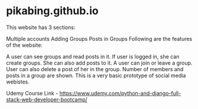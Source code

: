 # pikabing.github.io

This website has 3 sections:

Multiple accounts
Adding Groups
Posts in Groups
Following are the features of the website:

A user can see groups and read posts in it.
If user is logged in, she can create groups.
She can also add posts to it.
A user can join or leave a group.
User can also delete a post of her in the group.
Number of members and posts in a group are shown.
This is a very basic prototype of social media webistes.

Udemy Course Link - https://www.udemy.com/python-and-django-full-stack-web-developer-bootcamp/
